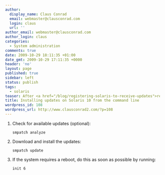 ```yaml
---
author:
  display_name: Claus Conrad
  email: webmaster@clausconrad.com
  login: claus
  url: ''
author_email: webmaster@clausconrad.com
author_login: claus
categories:
  - System administration
comments: true
date: 2009-10-29 18:11:35 +01:00
date_gmt: 2009-10-29 17:11:35 +0000
header: 'no'
layout: page
published: true
sidebar: left
status: publish
tags:
  - solaris
teaser: After <a href="/blog/registering-solaris-to-receive-updates">registering your Solaris system</a> you might want to install updates from the command line. Here's how to do this in one to three easy steps.
title: Installing updates on Solaris 10 from the command line
wordpress_id: 108
wordpress_url: http://www.clausconrad2.com/?p=108
---
```

1.  Check for available updates (optional):  

    ```shell
    smpatch analyze
    ```

2.  Download and install the updates:  

    ```shell
    smpatch update
    ```

3.  If the system requires a reboot, do this as soon as possible by running:  

    ```shell
    init 6
    ```
